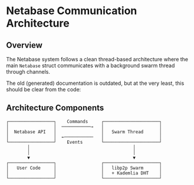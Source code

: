 # Netabase Communication Architecture

## Overview

The Netabase system follows a clean thread-based architecture where the main `Netabase` struct communicates with a background swarm thread through channels.

The old (generated) documentation is outdated, but at the very least, this should be clear from the code:

## Architecture Components

```
┌─────────────────┐    Commands     ┌─────────────────────┐
│                 │  ───────────→   │                     │
│  Netabase API   │                 │   Swarm Thread      │
│                 │  ←───────────   │                     │
└─────────────────┘    Events       └─────────────────────┘
        │                                       │
        │                                       │
        ▼                                       ▼
┌─────────────────┐                 ┌─────────────────────┐
│   User Code     │                 │   libp2p Swarm      │
│                 │                 │   + Kademlia DHT    │
└─────────────────┘                 └─────────────────────┘
```
